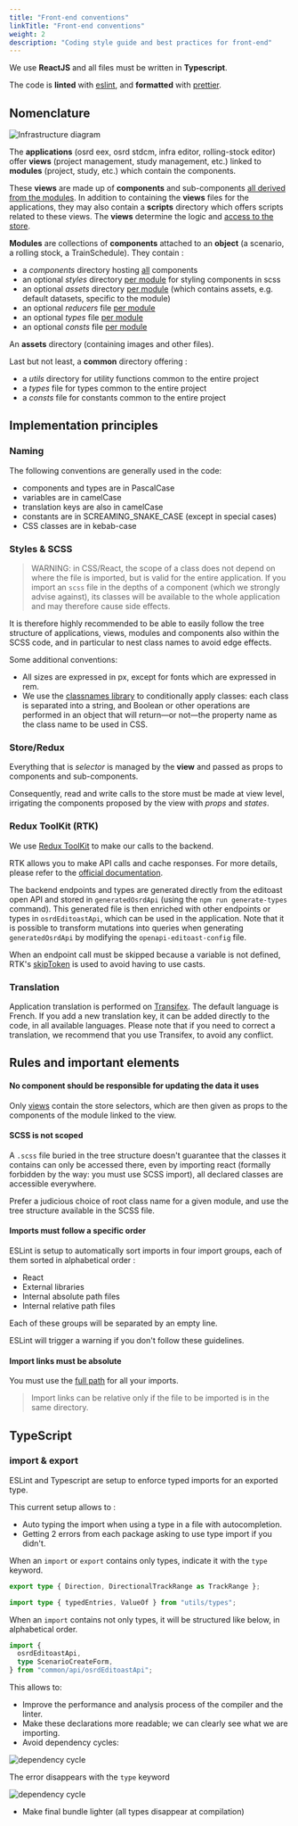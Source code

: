 ```yaml
---
title: "Front-end conventions"
linkTitle: "Front-end conventions"
weight: 2
description: "Coding style guide and best practices for front-end"
---
```


We use **ReactJS** and all files must be written in **Typescript**.

The code is **linted** with [eslint](https://eslint.org/), and **formatted** with [prettier](https://prettier.io/).

## Nomenclature

![Infrastructure diagram](/images/docs/contribute/nomenclature-front-end.svg)

The **applications** (osrd eex, osrd stdcm, infra editor, rolling-stock editor) offer **views** (project management, study management, etc.) linked to **modules** (project, study, etc.) which contain the components.

These **views** are made up of **components** and sub-components <u>all derived from the modules</u>.
In addition to containing the **views** files for the applications, they may also contain a **scripts** directory which offers scripts related to these views. The **views** determine the logic and <u>access to the store</u>.

**Modules** are collections of **components** attached to an **object** (a scenario, a rolling stock, a TrainSchedule). They contain :

- a _components_ directory hosting <u>all</u> components
- an optional _styles_ directory <u>per module</u> for styling components in scss
- an optional _assets_ directory <u>per module</u> (which contains assets, e.g. default datasets, specific to the module)
- an optional _reducers_ file <u>per module</u>
- an optional _types_ file <u>per module</u>
- an optional _consts_ file <u>per module</u>

An **assets** directory (containing images and other files).

Last but not least, a **common** directory offering :

- a _utils_ directory for utility functions common to the entire project
- a _types_ file for types common to the entire project
- a _consts_ file for constants common to the entire project

## Implementation principles

### Naming

The following conventions are generally used in the code:
- components and types are in PascalCase
- variables are in camelCase
- translation keys are also in camelCase
- constants are in SCREAMING_SNAKE_CASE (except in special cases)
- CSS classes are in kebab-case

### Styles & SCSS

> WARNING: in CSS/React, the scope of a class does not depend on where the file is imported, but is valid for the entire application. If you import an `scss` file in the depths of a component (which we strongly advise against), its classes will be available to the whole application and may therefore cause side effects.

It is therefore highly recommended to be able to easily follow the tree structure of applications, views, modules and components also within the SCSS code, and in particular to nest class names to avoid edge effects.

Some additional conventions:
- All sizes are expressed in px, except for fonts which are expressed in rem.
- We use the [classnames library](https://github.com/JedWatson/classnames) to conditionally apply classes: each class is separated into a string, and Boolean or other operations are performed in an object that will return—or not—the property name as the class name to be used in CSS.


### Store/Redux

Everything that is _selector_ is managed by the **view** and passed as props to components and sub-components.

Consequently, read and write calls to the store must be made at view level, irrigating the components proposed by the view with _props_ and _states_.

### Redux ToolKit (RTK)

We use [Redux ToolKit](https://redux-toolkit.js.org/) to make our calls to the backend.

RTK allows you to make API calls and cache responses. For more details, please refer to the [official documentation](https://redux-toolkit.js.org/rtk-query/overview).

The backend endpoints and types are generated directly from the editoast open API and stored in `generatedOsrdApi` (using the `npm run generate-types` command). This generated file is then enriched with other endpoints or types in `osrdEditoastApi`, which can be used in the application. Note that it is possible to transform mutations into queries when generating `generatedOsrdApi` by modifying the `openapi-editoast-config` file.

When an endpoint call must be skipped because a variable is not defined, RTK's [skipToken](https://redux-toolkit.js.org/rtk-query/usage-with-typescript#skipping-queries-with-typescript-using-skiptoken) is used to avoid having to use casts.


### Translation

Application translation is performed on [Transifex](https://explore.transifex.com/osrd/osrd/). The default language is French.
If you add a new translation key, it can be added directly to the code, in all available languages. Please note that if you need to correct a translation, we recommend that you use Transifex, to avoid any conflict.

## Rules and important elements

#### No component should be responsible for updating the data it uses

Only <u>views</u> contain the store selectors, which are then given as props to the components of the module linked to the view.

#### SCSS is not scoped

A `.scss` file buried in the tree structure doesn't guarantee that the classes it contains can only be accessed there, even by importing react (formally forbidden by the way: you must use SCSS import), all declared classes are accessible everywhere.

Prefer a judicious choice of root class name for a given module, and use the tree structure available in the SCSS file.

#### Imports must follow a specific order

ESLint is setup to automatically sort imports in four import groups, each of them sorted in alphabetical order :

- React
- External libraries
- Internal absolute path files
- Internal relative path files

Each of these groups will be separated by an empty line.

ESLint will trigger a warning if you don't follow these guidelines.

#### Import links must be absolute

You must use the <u>full path</u> for all your imports.

> Import links can be relative only if the file to be imported is in the same directory.

## TypeScript

### import & export

ESLint and Typescript are setup to enforce typed imports for an exported type.

This current setup allows to :

- Auto typing the import when using a type in a file with autocompletion.
- Getting 2 errors from each package asking to use type import if you didn't.

When an `import` or `export` contains only types, indicate it with the `type` keyword.

```typescript
export type { Direction, DirectionalTrackRange as TrackRange };
```

```typescript
import type { typedEntries, ValueOf } from "utils/types";
```

When an `import` contains not only types, it will be structured like below, in alphabetical order.

```typescript
import {
  osrdEditoastApi,
  type ScenarioCreateForm,
} from "common/api/osrdEditoastApi";
```

This allows to:

- Improve the performance and analysis process of the compiler and the linter.
- Make these declarations more readable; we can clearly see what we are importing.
- Avoid dependency cycles:

![dependency cycle](/images/docs/contribute/dependency-cycle.png)

The error disappears with the `type` keyword

![dependency cycle](/images/docs/contribute/dependency-cycle-gone.png)

- Make final bundle lighter (all types disappear at compilation)
